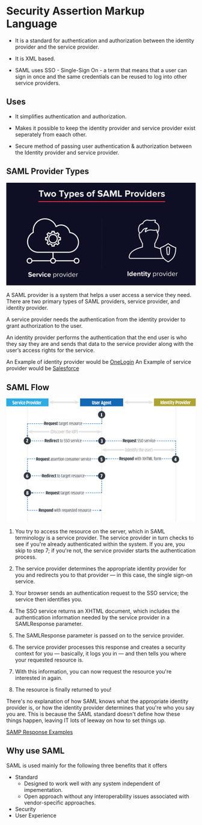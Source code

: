 # Security Assertion Markup Language

-   It is a standard for authentication and authorization between the identity provider and the service provider.

-   It is XML based.

-   SAML uses SSO - Single-Sign On - a term that means that a user can sign in once and the same credentials can be reused to log into other service providers.

## Uses

-   It simplifies authentication and authorization.

-   Makes it possible to keep the identity provider and service provider exist seperately from eaach other.

-   Secure method of passing user authentication & authorization between the Identity provider and service provider.

## SAML Provider Types

![SAML Provider Types](resources/SamlTypes.png 'Types of SAML Providers')

A SAML provider is a system that helps a user access a service they need. There are two primary types of SAML providers, service provider, and identity provider.

A service provider needs the authentication from the identity provider to grant authorization to the user.

An identity provider performs the authentication that the end user is who they say they are and sends that data to the service provider along with the user’s access rights for the service.

An Example of identity provider would be [OneLogin](https://www.onelogin.com/)
An Example of service provider would be [Salesforce](https://www.salesforce.com/in/)

## SAML Flow

![SAML Flow](resources/SamlFlow.png 'SAML Flow')

1. You try to access the resource on the server, which in SAML terminology is a service provider. The service provider in turn checks to see if you're already authenticated within the system. If you are, you skip to step 7; if you're not, the service provider starts the authentication process.

2. The service provider determines the appropriate identity provider for you and redirects you to that provider — in this case, the single sign-on service.

3. Your browser sends an authentication request to the SSO service; the service then identifies you.

4. The SSO service returns an XHTML document, which includes the authentication information needed by the service provider in a SAMLResponse parameter.

5. The SAMLResponse parameter is passed on to the service provider.

6. The service provider processes this response and creates a security context for you — basically, it logs you in — and then tells you where your requested resource is.

7. With this information, you can now request the resource you're interested in again.

8. The resource is finally returned to you!

There's no explanation of how SAML knows what the appropriate identity provider is, or how the identity provider determines that you're who you say you are. This is because the SAML standard doesn't define how these things happen, leaving IT lots of leeway on how to set things up.

[SAMP Response Examples](https://www.samltool.com/generic_sso_res.php)

## Why use SAML

SAML is used mainly for the following three benefits that it offers

-   Standard
    -   Designed to work well with any system independent of impementation.
    -   Open approach without any interoperability issues associated with vendor-specific approaches.
-   Security
-   User Experience
